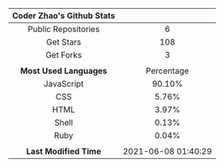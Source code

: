 | **Coder Zhao's Github Stats** | |
|:-:|:-:|
| Public Repositories | 6 |
| Get Stars | 108 |
| Get Forks | 3 |
| | |
| **Most Used Languages** | Percentage |
| JavaScript | 90.10% |
| CSS | 5.76% |
| HTML | 3.97% |
| Shell | 0.13% |
| Ruby | 0.04% |
| | |
| **Last Modified Time** | 2021-06-08 01:40:29 |